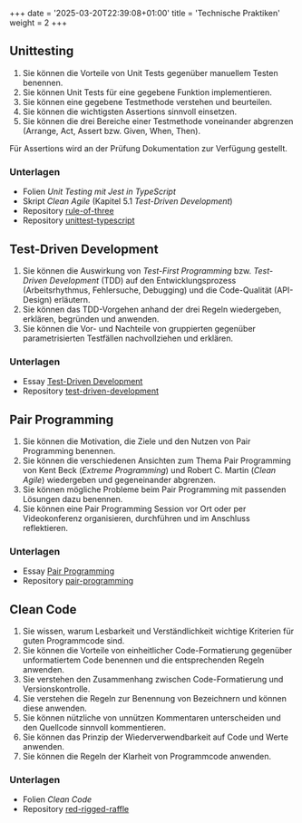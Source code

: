 +++
date = '2025-03-20T22:39:08+01:00'
title = 'Technische Praktiken'
weight = 2
+++

## Unittesting

1. Sie können die Vorteile von Unit Tests gegenüber manuellem Testen benennen.
1. Sie können Unit Tests für eine gegebene Funktion implementieren.
1. Sie können eine gegebene Testmethode verstehen und beurteilen.
1. Sie können die wichtigsten Assertions sinnvoll einsetzen.
1. Sie können die drei Bereiche einer Testmethode voneinander abgrenzen
   (Arrange, Act, Assert bzw. Given, When, Then).

Für Assertions wird an der Prüfung Dokumentation zur Verfügung gestellt.

### Unterlagen

- Folien _Unit Testing mit Jest in TypeScript_
- Skript _Clean Agile_ (Kapitel 5.1 _Test-Driven Development_)
- Repository [rule-of-three](https://github.com/m426-2025/rule-of-three)
- Repository [unittest-typescript](https://github.com/m426-2025/unittest-typescript)

## Test-Driven Development

1. Sie können die Auswirkung von _Test-First Programming_ bzw. _Test-Driven
   Development_ (TDD) auf den Entwicklungsprozess (Arbeitsrhythmus,
   Fehlersuche, Debugging) und die Code-Qualität (API-Design) erläutern.
1. Sie können das TDD-Vorgehen anhand der drei Regeln wiedergeben, erklären,
   begründen und anwenden.
1. Sie können die Vor- und Nachteile von gruppierten gegenüber parametrisierten
   Testfällen nachvollziehen und erklären.

### Unterlagen

- Essay [Test-Driven Development](https://m426.frickelbude.ch/essays/test-driven-development/index.html)
- Repository [test-driven-development](https://github.com/m426-2025/test-driven-development)

## Pair Programming

1. Sie können die Motivation, die Ziele und den Nutzen von Pair Programming
   benennen.
 1. Sie können die verschiedenen Ansichten zum Thema Pair
   Programming von Kent Beck (_Extreme Programming_) und Robert C. Martin
   (_Clean Agile_) wiedergeben und gegeneinander abgrenzen.
1. Sie können mögliche Probleme beim Pair Programming mit passenden Lösungen
   dazu benennen.
1. Sie können eine Pair Programming Session vor Ort oder per Videokonferenz
   organisieren, durchführen und im Anschluss reflektieren.

### Unterlagen

- Essay [Pair Programming](/essays/pair-programming/)
- Repository [pair-programming](https://github.com/m426-2025/pair-programming)

## Clean Code

1. Sie wissen, warum Lesbarkeit und Verständlichkeit wichtige Kriterien für
   guten Programmcode sind.
1. Sie können die Vorteile von einheitlicher Code-Formatierung gegenüber
   unformatiertem Code benennen und die entsprechenden Regeln anwenden.
1. Sie verstehen den Zusammenhang zwischen Code-Formatierung und
   Versionskontrolle.
1. Sie verstehen die Regeln zur Benennung von Bezeichnern und können diese
   anwenden.
1. Sie können nützliche von unnützen Kommentaren unterscheiden und den Quellcode
   sinnvoll kommentieren.
1. Sie können das Prinzip der Wiederverwendbarkeit auf Code und Werte anwenden.
1. Sie können die Regeln der Klarheit von Programmcode anwenden.

### Unterlagen

- Folien _Clean Code_
- Repository [red-rigged-raffle](https://github.com/m426-2025/red-rigged-raffle)

